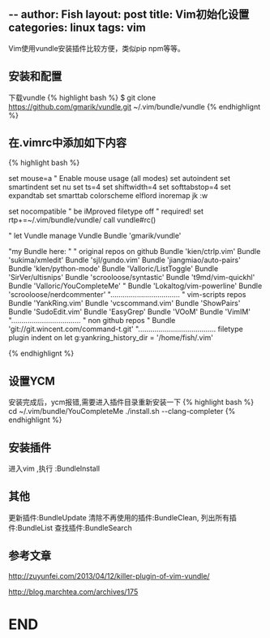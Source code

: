 --
author: Fish
layout: post
title: Vim初始化设置 
categories: linux 
tags: vim 
---
Vim使用vundle安装插件比较方便，类似pip npm等等。

## 安装和配置
下载vundle
{% highlight bash %}
$ git clone https://github.com/gmarik/vundle.git ~/.vim/bundle/vundle
{% endhighlignt %}

## 在.vimrc中添加如下内容
{% highlight  bash %}

set mouse=a		" Enable mouse usage (all modes)
set autoindent
set smartindent
set nu
set ts=4
set shiftwidth=4
set softtabstop=4
set expandtab
set smarttab
colorscheme elflord
inoremap jk <ESC>:w

set nocompatible                " be iMproved
filetype off                    " required!
set rtp+=~/.vim/bundle/vundle/
call vundle#rc()

" let Vundle manage Vundle
Bundle 'gmarik/vundle'

"my Bundle here:
"
" original repos on github
Bundle 'kien/ctrlp.vim'
Bundle 'sukima/xmledit'
Bundle 'sjl/gundo.vim'
Bundle 'jiangmiao/auto-pairs'
Bundle 'klen/python-mode'
Bundle 'Valloric/ListToggle'
Bundle 'SirVer/ultisnips'
Bundle 'scrooloose/syntastic'
Bundle 't9md/vim-quickhl'
Bundle 'Valloric/YouCompleteMe'
" Bundle 'Lokaltog/vim-powerline'
Bundle 'scrooloose/nerdcommenter'
"..................................
" vim-scripts repos
Bundle 'YankRing.vim'
Bundle 'vcscommand.vim'
Bundle 'ShowPairs'
Bundle 'SudoEdit.vim'
Bundle 'EasyGrep'
Bundle 'VOoM'
Bundle 'VimIM'
"..................................
" non github repos
" Bundle 'git://git.wincent.com/command-t.git'
"......................................
filetype plugin indent on
let g:yankring_history_dir = '/home/fish/.vim'

{% endhighlignt %}

## 设置YCM
安装完成后，ycm报错,需要进入插件目录重新安装一下
{% highlight bash %}
cd ~/.vim/bundle/YouCompleteMe
./install.sh --clang-completer
{% endhighlignt %}

## 安装插件
进入vim ,执行 :BundleInstall

## 其他

更新插件:BundleUpdate
清除不再使用的插件:BundleClean,
列出所有插件:BundleList
查找插件:BundleSearch


## 参考文章
http://zuyunfei.com/2013/04/12/killer-plugin-of-vim-vundle/

http://blog.marchtea.com/archives/175
# END
